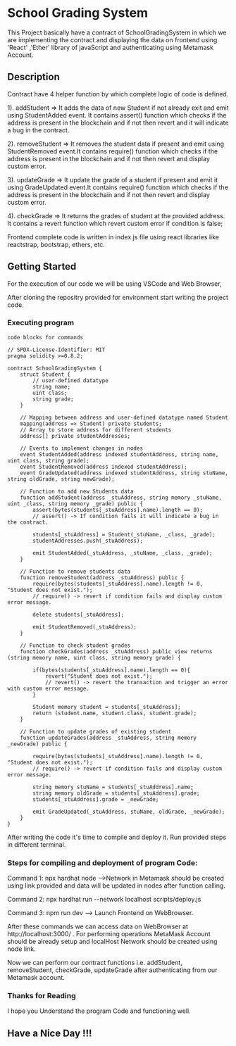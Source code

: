 # School Grading System
This Project basically have a contract of SchoolGradingSystem in which we are implementing the contract and displaying the data on frontend using 'React' ,'Ether' library of javaScript and authenticating using Metamask Account.

## Description

Contract have 4 helper function by which complete logic of code is defined.

1). addStudent => It adds the data of new Student if not already exit and emit using StudentAdded event. It contains  assert() function which checks if the address is present in the blockchain and if not then revert and it will indicate a bug in the contract.
  
2). removeStudent => It removes the student data if present and emit using StudentRemoved event.It contains  require() function which checks if the address is present in the blockchain and if not then revert and display custom error.

3). updateGrade => It update the grade of a student if present and emit it using GradeUpdated event.It contains  require() function which checks if the address is present in the blockchain and if not then revert and display custom error.

4). checkGrade => It returns the grades of student at the provided address. It contains a revert function which revert custom error if condition is false;

Frontend complete code is written in index.js file using react libraries like reactstrap, bootstrap, ethers, etc.

## Getting Started

For the execution of our code we will be using VSCode and Web Browser,

After cloning the repositry provided for environment start writing the project code.

### Executing program

```
code blocks for commands

// SPDX-License-Identifier: MIT
pragma solidity >=0.8.2;

contract SchoolGradingSystem {
    struct Student {
        // user-defined datatype
        string name;
        uint class;
        string grade;
    }

    // Mapping between address and user-defined datatype named Student
    mapping(address => Student) private students;
    // Array to store address for different students
    address[] private studentAddresses;

    // Events to implement changes in nodes 
    event StudentAdded(address indexed studentAddress, string name, uint class, string grade);
    event StudentRemoved(address indexed studentAddress);
    event GradeUpdated(address indexed studentAddress, string stuName, string oldGrade, string newGrade);

    // Function to add new Students data
    function addStudent(address _stuAddress, string memory _stuName, uint _class, string memory _grade) public {
        assert(bytes(students[_stuAddress].name).length == 0);
        // assert() -> If condition fails it will indicate a bug in the contract.

        students[_stuAddress] = Student(_stuName, _class, _grade);
        studentAddresses.push(_stuAddress);

        emit StudentAdded(_stuAddress, _stuName, _class, _grade);
    }

    // Function to remove students data 
    function removeStudent(address _stuAddress) public {
        require(bytes(students[_stuAddress].name).length != 0, "Student does not exist.");
        // require() -> revert if condition fails and display custom error message.

        delete students[_stuAddress];

        emit StudentRemoved(_stuAddress);
    }

    // Function to check student grades
    function checkGrades(address _stuAddress) public view returns (string memory name, uint class, string memory grade) {

        if(bytes(students[_stuAddress].name).length == 0){
            revert("Student does not exist.");
            // revert() -> revert the transaction and trigger an error with custom error message.
        }
        
        Student memory student = students[_stuAddress];
        return (student.name, student.class, student.grade);
    }

    // Function to update grades of existing student
    function updateGrades(address _stuAddress, string memory _newGrade) public {

        require(bytes(students[_stuAddress].name).length != 0, "Student does not exist.");
        // require() -> revert if condition fails and display custom error message.

        string memory stuName = students[_stuAddress].name;
        string memory oldGrade = students[_stuAddress].grade;
        students[_stuAddress].grade = _newGrade;

        emit GradeUpdated(_stuAddress, stuName, oldGrade, _newGrade);
    }
}

```
After writing the code it's time to compile and deploy it. Run provided steps in different terminal.

### Steps for compiling and deployment of program Code:

Command 1:
npx hardhat node -->Network in Metamask should be created using link provided and data will be updated in nodes after function calling.

Command 2:
npx hardhat run --network localhost scripts/deploy.js 

Command 3:
npm run dev  --> Launch Frontend on WebBrowser.

After these commands we can access data on WebBrowser at http://localhost:3000/ .
For performing operations MetaMask Account should be already setup and localHost Network should be created using node link.

Now we can perform our contract functions i.e. addStudent, removeStudent, checkGrade, updateGrade after authenticating from our Metamask account.


### Thanks for Reading
I hope you Understand the program Code and functioning well.
## Have a Nice Day !!!
